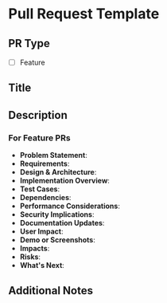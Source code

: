 # Pull Request Template

## PR Type

- [ ] Feature

## Title

<!-- A clear and concise title for the PR -->

## Description

<!-- A summary of the changes made and their impact -->

### For Feature PRs

- **Problem Statement**:
    <!-- Clearly state the problem or need the feature addresses -->
- **Requirements**:
    <!-- List the specific requirements and objectives of the feature -->
- **Design & Architecture**:
    <!-- Attach or link to the design and architecture documents -->
- **Implementation Overview**:
    <!-- Briefly describe the implementation approach and key components used -->
- **Test Cases**:
    <!-- Detail test cases considered and covered, including edge cases -->
- **Dependencies**:
    <!-- List any new dependencies or changes to existing ones -->
- **Performance Considerations**:
    <!-- Discuss any performance impacts or improvements -->
- **Security Implications**:
    <!-- Address any security concerns raised by the new feature -->
- **Documentation Updates**:
    <!-- Highlight changes or additions required in documentation -->
- **User Impact**:
    <!-- Describe how the feature will affect end-users, if applicable -->
- **Demo or Screenshots**:
    <!-- Include links to demos or screenshots for visual understanding -->
- **Impacts**:
    <!-- Describe the impact on existing systems and functionalities -->
- **Risks**:
    <!-- Identify potential risks and their mitigation strategies -->
- **What's Next**:
    <!-- Outline next steps or further development needed -->

## Additional Notes

<!-- Any additional information or context to provide to reviewers -->

